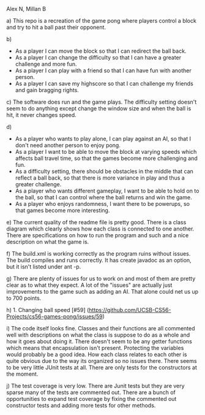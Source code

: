 Alex N, Millan B

a) This repo is a recreation of the game pong where players control a block and try to hit a ball past their opponent.

b) 
   * As a player I can move the block so that I can redirect the ball back. 
   * As a player I can change the difficulty so that I can have a greater challenge and more fun.
   * As a player I can play with a friend so that I can have fun with another person.
   * As a player I can save my highscore so that I can challenge my friends and gain bragging rights.

c) The software does run and the game plays. The difficulty setting doesn't seem to do anything except change the window size and when the ball is hit, it never changes speed.

d) 
   * As a player who wants to play alone, I can play against an AI, so that I don't need another person to enjoy pong. 
   * As a player I want to be able to move the block at varying speeds which affects ball travel time, so that the games become more challenging and fun.    
   * As a difficulty setting, there should be obstacles in the middle that can reflect a ball back, so that there is more variance in play and thus a greater challenge.
   * As a player who wants different gameplay, I want to be able to hold on to the ball, so that I can control where the ball returns and win the game.
   * As a player who enjoys randomness, I want there to be powerups, so that games become more interesting.

e) The current quality of the readme file is pretty good. There is a class diagram which clearly shows how each class is connected to one another. There are specifications on how to run the program and such and a nice description on what the game is. 

f) The build.xml is working correctly as the program ruins without issues. The build compiles and runs correctly. It has create javadoc as an option, but it isn't listed under ant -p. 

g) There are plenty of issues for us to work on and most of them are pretty clear as to what they expect. A lot of the "issues" are actually just improvements to the game such as adding an AI. That alone could net us up to 700 points. 

h) 1. Changing ball speed [#59] (https://github.com/UCSB-CS56-Projects/cs56-games-pong/issues/59)
   

i) The code itself looks fine. Classes and their functions are all commented well with descriptions on what the class is suppose to do as a whole and how it goes about doing it. There doesn't seem to be any getter functions which means that encapsulation isn't present. Protecting the variables would probably be a good idea. How each class relates to each other is quite obvious due to the way its organized so no issues there. There seems to be very little JUnit tests at all. There are only tests for the constructors at the moment.

j) The test coverage is very low. There are Junit tests but they are very sparse many of the tests are commented out. There are a bunch of opportunities to expand test coverage by fixing the commented out constructor tests and adding more tests for other methods. 

